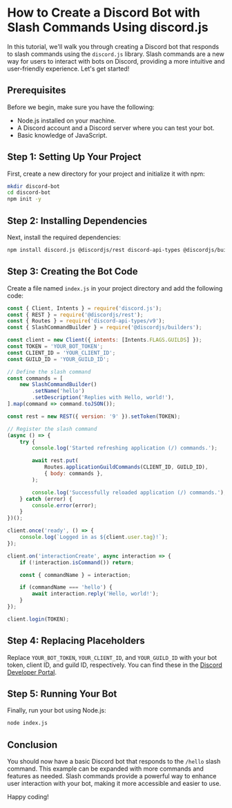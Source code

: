 # How to Create a Discord Bot with Slash Commands Using discord.js

In this tutorial, we'll walk you through creating a Discord bot that responds to slash commands using the `discord.js` library. Slash commands are a new way for users to interact with bots on Discord, providing a more intuitive and user-friendly experience. Let's get started!

## Prerequisites

Before we begin, make sure you have the following:
- Node.js installed on your machine.
- A Discord account and a Discord server where you can test your bot.
- Basic knowledge of JavaScript.

## Step 1: Setting Up Your Project

First, create a new directory for your project and initialize it with npm:
```bash
mkdir discord-bot
cd discord-bot
npm init -y
```

## Step 2: Installing Dependencies

Next, install the required dependencies:
```bash
npm install discord.js @discordjs/rest discord-api-types @discordjs/builders
```

## Step 3: Creating the Bot Code

Create a file named `index.js` in your project directory and add the following code:

```javascript
const { Client, Intents } = require('discord.js');
const { REST } = require('@discordjs/rest');
const { Routes } = require('discord-api-types/v9');
const { SlashCommandBuilder } = require('@discordjs/builders');

const client = new Client({ intents: [Intents.FLAGS.GUILDS] });
const TOKEN = 'YOUR_BOT_TOKEN';
const CLIENT_ID = 'YOUR_CLIENT_ID';
const GUILD_ID = 'YOUR_GUILD_ID';

// Define the slash command
const commands = [
    new SlashCommandBuilder()
        .setName('hello')
        .setDescription('Replies with Hello, world!'),
].map(command => command.toJSON());

const rest = new REST({ version: '9' }).setToken(TOKEN);

// Register the slash command
(async () => {
    try {
        console.log('Started refreshing application (/) commands.');

        await rest.put(
            Routes.applicationGuildCommands(CLIENT_ID, GUILD_ID),
            { body: commands },
        );

        console.log('Successfully reloaded application (/) commands.');
    } catch (error) {
        console.error(error);
    }
})();

client.once('ready', () => {
    console.log(`Logged in as ${client.user.tag}!`);
});

client.on('interactionCreate', async interaction => {
    if (!interaction.isCommand()) return;

    const { commandName } = interaction;

    if (commandName === 'hello') {
        await interaction.reply('Hello, world!');
    }
});

client.login(TOKEN);
```

## Step 4: Replacing Placeholders

Replace `YOUR_BOT_TOKEN`, `YOUR_CLIENT_ID`, and `YOUR_GUILD_ID` with your bot token, client ID, and guild ID, respectively. You can find these in the [Discord Developer Portal](https://discord.com/developers/applications).

## Step 5: Running Your Bot

Finally, run your bot using Node.js:
```bash
node index.js
```

## Conclusion

You should now have a basic Discord bot that responds to the `/hello` slash command. This example can be expanded with more commands and features as needed. Slash commands provide a powerful way to enhance user interaction with your bot, making it more accessible and easier to use.

Happy coding!